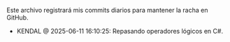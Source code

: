 ﻿Este archivo registrará mis commits diarios para mantener la racha en GitHub.

- KENDAL @ 2025-06-11 16:10:25: Repasando operadores lógicos en C#.
